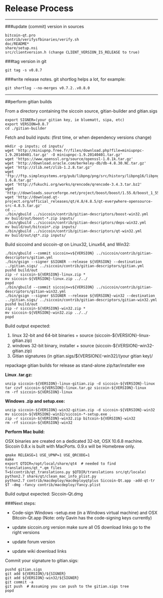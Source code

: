Release Process
====================

* * *

###update (commit) version in sources


	bitcoin-qt.pro
	contrib/verifysfbinaries/verify.sh
	doc/README*
	share/setup.nsi
	src/clientversion.h (change CLIENT_VERSION_IS_RELEASE to true)

###tag version in git

	git tag -s v0.8.7

###write release notes. git shortlog helps a lot, for example:

	git shortlog --no-merges v0.7.2..v0.8.0

* * *

##perform gitian builds

 From a directory containing the siccoin source, gitian-builder and gitian.sigs
  
	export SIGNER=(your gitian key, ie bluematt, sipa, etc)
	export VERSION=0.8.7
	cd ./gitian-builder

 Fetch and build inputs: (first time, or when dependency versions change)

	mkdir -p inputs; cd inputs/
	wget 'http://miniupnp.free.fr/files/download.php?file=miniupnpc-1.9.20140401.tar.gz' -O miniupnpc-1.9.20140401.tar.gz'
	wget 'https://www.openssl.org/source/openssl-1.0.1k.tar.gz'
	wget 'http://download.oracle.com/berkeley-db/db-4.8.30.NC.tar.gz'
	wget 'http://zlib.net/zlib-1.2.8.tar.gz'
	wget 'ftp://ftp.simplesystems.org/pub/libpng/png/src/history/libpng16/libpng-1.6.8.tar.gz'
	wget 'http://fukuchi.org/works/qrencode/qrencode-3.4.3.tar.bz2'
	wget 'http://downloads.sourceforge.net/project/boost/boost/1.55.0/boost_1_55_0.tar.bz2'
	wget 'http://download.qt-project.org/official_releases/qt/4.8/4.8.5/qt-everywhere-opensource-src-4.8.5.tar.gz'
	cd ..
	./bin/gbuild ../siccoin/contrib/gitian-descriptors/boost-win32.yml
	mv build/out/boost-*.zip inputs/
	./bin/gbuild ../siccoin/contrib/gitian-descriptors/deps-win32.yml
	mv build/out/bitcoin*.zip inputs/
	./bin/gbuild ../siccoin/contrib/gitian-descriptors/qt-win32.yml
	mv build/out/qt*.zip inputs/

 Build siccoind and siccoin-qt on Linux32, Linux64, and Win32:
  
	./bin/gbuild --commit siccoin=v${VERSION} ../siccoin/contrib/gitian-descriptors/gitian.yml
	./bin/gsign --signer $SIGNER --release ${VERSION} --destination ../gitian.sigs/ ../siccoin/contrib/gitian-descriptors/gitian.yml
	pushd build/out
	zip -r siccoin-${VERSION}-linux.zip *
	mv siccoin-${VERSION}-linux.zip ../../
	popd
	./bin/gbuild --commit siccoin=v${VERSION} ../siccoin/contrib/gitian-descriptors/gitian-win32.yml
	./bin/gsign --signer $SIGNER --release ${VERSION}-win32 --destination ../gitian.sigs/ ../siccoin/contrib/gitian-descriptors/gitian-win32.yml
	pushd build/out
	zip -r siccoin-${VERSION}-win32.zip *
	mv siccoin-${VERSION}-win32.zip ../../
	popd

  Build output expected:

  1. linux 32-bit and 64-bit binaries + source (siccoin-${VERSION}-linux-gitian.zip)
  2. windows 32-bit binary, installer + source (siccoin-${VERSION}-win32-gitian.zip)
  3. Gitian signatures (in gitian.sigs/${VERSION}[-win32]/(your gitian key)/

repackage gitian builds for release as stand-alone zip/tar/installer exe

**Linux .tar.gz:**

	unzip siccoin-${VERSION}-linux-gitian.zip -d siccoin-${VERSION}-linux
	tar czvf siccoin-${VERSION}-linux.tar.gz siccoin-${VERSION}-linux
	rm -rf siccoin-${VERSION}-linux

**Windows .zip and setup.exe:**

	unzip siccoin-${VERSION}-win32-gitian.zip -d siccoin-${VERSION}-win32
	mv siccoin-${VERSION}-win32/siccoin-*-setup.exe .
	zip -r siccoin-${VERSION}-win32.zip bitcoin-${VERSION}-win32
	rm -rf siccoin-${VERSION}-win32

**Perform Mac build:**

  OSX binaries are created on a dedicated 32-bit, OSX 10.6.8 machine.
  Siccoin 0.8.x is built with MacPorts.  0.9.x will be Homebrew only.

	qmake RELEASE=1 USE_UPNP=1 USE_QRCODE=1
	make
	export QTDIR=/opt/local/share/qt4  # needed to find translations/qt_*.qm files
	T=$(contrib/qt_translations.py $QTDIR/translations src/qt/locale)
	python2.7 share/qt/clean_mac_info_plist.py
	python2.7 contrib/macdeploy/macdeployqtplus Siccoin-Qt.app -add-qt-tr $T -dmg -fancy contrib/macdeploy/fancy.plist

 Build output expected: Siccoin-Qt.dmg

###Next steps:

* Code-sign Windows -setup.exe (in a Windows virtual machine) and
  OSX Bitcoin-Qt.app (Note: only Gavin has the code-signing keys currently)

* update siccoin.org version
  make sure all OS download links go to the right versions

* update forum version

* update wiki download links

Commit your signature to gitian.sigs:

	pushd gitian.sigs
	git add ${VERSION}/${SIGNER}
	git add ${VERSION}-win32/${SIGNER}
	git commit -a
	git push  # Assuming you can push to the gitian.sigs tree
	popd

